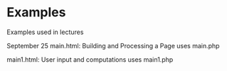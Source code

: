 Examples
========

Examples used in lectures

September 25
main.html: Building and Processing a Page
    uses main.php
    
main1.html: User input and computations
    uses main1.php
    
